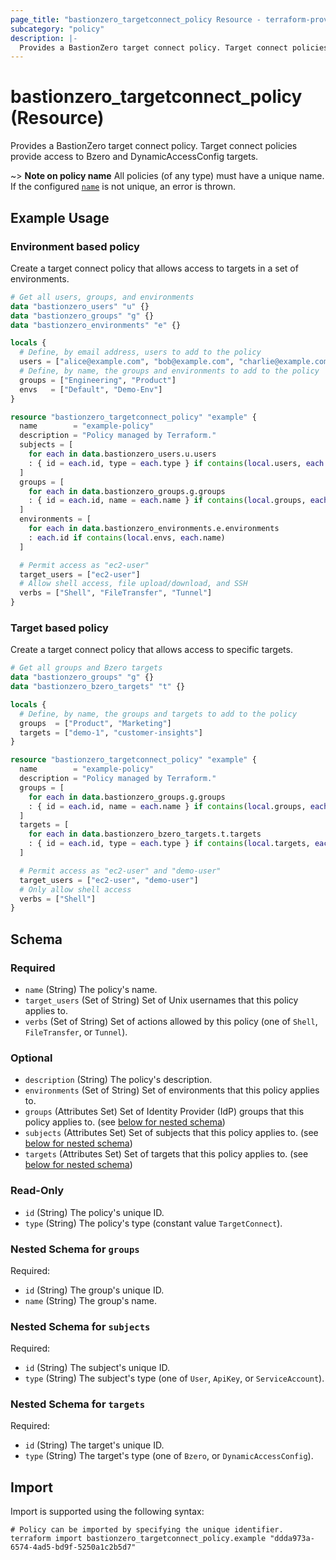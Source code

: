 ```yaml
---
page_title: "bastionzero_targetconnect_policy Resource - terraform-provider-bastionzero"
subcategory: "policy"
description: |-
  Provides a BastionZero target connect policy. Target connect policies provide access to Bzero and DynamicAccessConfig targets.
---
```


# bastionzero_targetconnect_policy (Resource)

Provides a BastionZero target connect policy. Target connect policies provide access to Bzero and DynamicAccessConfig targets.

~> **Note on policy name** All policies (of any type) must have a unique name. If the
configured [`name`](#name) is not unique, an error is thrown.

## Example Usage

### Environment based policy

Create a target connect policy that allows access to targets in a set of
environments.

```terraform
# Get all users, groups, and environments 
data "bastionzero_users" "u" {}
data "bastionzero_groups" "g" {}
data "bastionzero_environments" "e" {}

locals {
  # Define, by email address, users to add to the policy
  users = ["alice@example.com", "bob@example.com", "charlie@example.com"]
  # Define, by name, the groups and environments to add to the policy
  groups = ["Engineering", "Product"]
  envs   = ["Default", "Demo-Env"]
}

resource "bastionzero_targetconnect_policy" "example" {
  name        = "example-policy"
  description = "Policy managed by Terraform."
  subjects = [
    for each in data.bastionzero_users.u.users
    : { id = each.id, type = each.type } if contains(local.users, each.email)
  ]
  groups = [
    for each in data.bastionzero_groups.g.groups
    : { id = each.id, name = each.name } if contains(local.groups, each.name)
  ]
  environments = [
    for each in data.bastionzero_environments.e.environments
    : each.id if contains(local.envs, each.name)
  ]

  # Permit access as "ec2-user"
  target_users = ["ec2-user"]
  # Allow shell access, file upload/download, and SSH
  verbs = ["Shell", "FileTransfer", "Tunnel"]
}
```

### Target based policy 

Create a target connect policy that allows access to specific targets.

```terraform
# Get all groups and Bzero targets 
data "bastionzero_groups" "g" {}
data "bastionzero_bzero_targets" "t" {}

locals {
  # Define, by name, the groups and targets to add to the policy
  groups  = ["Product", "Marketing"]
  targets = ["demo-1", "customer-insights"]
}

resource "bastionzero_targetconnect_policy" "example" {
  name        = "example-policy"
  description = "Policy managed by Terraform."
  groups = [
    for each in data.bastionzero_groups.g.groups
    : { id = each.id, name = each.name } if contains(local.groups, each.name)
  ]
  targets = [
    for each in data.bastionzero_bzero_targets.t.targets
    : { id = each.id, type = each.type } if contains(local.targets, each.name)
  ]

  # Permit access as "ec2-user" and "demo-user"
  target_users = ["ec2-user", "demo-user"]
  # Only allow shell access
  verbs = ["Shell"]
}
```

<!-- schema generated by tfplugindocs -->
## Schema

### Required

- `name` (String) The policy's name.
- `target_users` (Set of String) Set of Unix usernames that this policy applies to.
- `verbs` (Set of String) Set of actions allowed by this policy (one of `Shell`, `FileTransfer`, or `Tunnel`).

### Optional

- `description` (String) The policy's description.
- `environments` (Set of String) Set of environments that this policy applies to.
- `groups` (Attributes Set) Set of Identity Provider (IdP) groups that this policy applies to. (see [below for nested schema](#nestedatt--groups))
- `subjects` (Attributes Set) Set of subjects that this policy applies to. (see [below for nested schema](#nestedatt--subjects))
- `targets` (Attributes Set) Set of targets that this policy applies to. (see [below for nested schema](#nestedatt--targets))

### Read-Only

- `id` (String) The policy's unique ID.
- `type` (String) The policy's type (constant value `TargetConnect`).

<a id="nestedatt--groups"></a>
### Nested Schema for `groups`

Required:

- `id` (String) The group's unique ID.
- `name` (String) The group's name.


<a id="nestedatt--subjects"></a>
### Nested Schema for `subjects`

Required:

- `id` (String) The subject's unique ID.
- `type` (String) The subject's type (one of `User`, `ApiKey`, or `ServiceAccount`).


<a id="nestedatt--targets"></a>
### Nested Schema for `targets`

Required:

- `id` (String) The target's unique ID.
- `type` (String) The target's type (one of `Bzero`, or `DynamicAccessConfig`).

## Import

Import is supported using the following syntax:

```shell
# Policy can be imported by specifying the unique identifier.
terraform import bastionzero_targetconnect_policy.example "ddda973a-6574-4ad5-bd9f-5250a1c2b5d7"
```